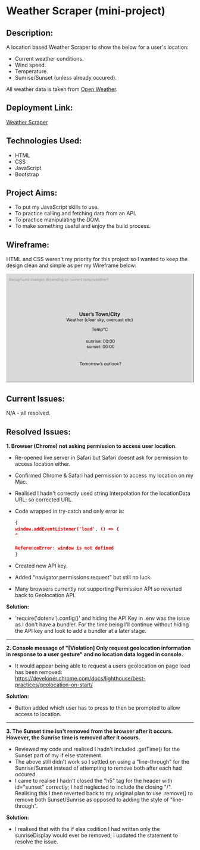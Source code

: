  # Weather Scraper (mini-project)

## Description:

A location based Weather Scraper to show the below for a user's location:

  * Current weather conditions.
  * Wind speed.
  * Temperature.
  * Sunrise/Sunset (unless already occured).
    
 All weather data is taken from [Open Weather](https://openweathermap.org/).
    
 ## Deployment Link:
    
[Weather Scraper](https://emsley1d.github.io/Weather-Scraper/)

## Technologies Used:

   * HTML
   * CSS
   * JavaScript
   * Bootstrap

## Project Aims:

   * To put my JavaScript skills to use.
   * To practice calling and fetching data from an API.
   * To practice manipulating the DOM.
   * To make something useful and enjoy the build process.

## Wireframe:

HTML and CSS weren't my priority for this project so I wanted to keep the design clean and simple as per my Wireframe below:

![wireframe](/Wireframe.png)

## Current Issues:

N/A - all resolved.

## Resolved Issues:

**1. Browser (Chrome) not asking permission to access user location.**

  * Re-opened live server in Safari but Safari doesnt ask for permission to access location either.
  * Confirmed Chrome & Safari had permission to access my location on my Mac.
  * Realised I hadn't correctly used string interpolation for the locationData URL; so corrected URL.
  * Code wrapped in try-catch and only error is:

    ```json
    {
    window.addEventListener('load', () => {
    ^

    ReferenceError: window is not defined
    }
    ```

  * Created new API key.
  * Added "navigator.permissions.request" but still no luck.
  * Many browsers currently not supporting Permission API so reverted back to Geolocation API.

**Solution:**
  * 'require('dotenv').config()' and hiding the API Key in .env was the issue as I don't have a bundler. For the time being I'll continue without hiding the API key and look to add a bundler at a later stage.
  
---  

**2. Console message of "[Violation] Only request geolocation information in response to a user gesture" and no location data logged in console.**

  * It would appear being able to request a users geolocation on page load has been removed: https://developer.chrome.com/docs/lighthouse/best-practices/geolocation-on-start/

**Solution:**
  * Button added which user has to press to then be prompted to allow access to location.

---

**3. The Sunset time isn't removed from the browser after it occurs. However, the Sunrise time is removed after it occurs.**

  * Reviewed my code and realised I hadn't included .getTime() for the Sunset part of my if else statement. 
  * The above still didn't work so I settled on using a "line-through" for the Sunrise/Sunset instead of attempting to remove both after each had occured.
  *  I came to realise I hadn't closed the "h5" tag for the header with id="sunset" correctly; I had neglected to include the closing "/". Realising this I then reverted back to my original plan to use .remove() to remove both Sunset/Sunrise as opposed to adding the style of "line-through".
  
 **Solution:**
 
  * I realised that with the if else codition I had written only the sunriseDisplay would ever be removed; I updated the statement to resolve the issue.



    








